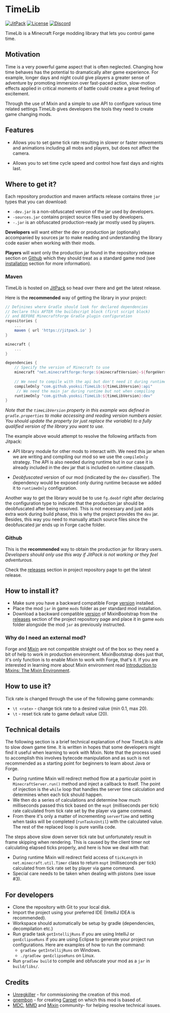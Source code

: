 # TimeLib
[![JitPack](https://jitpack.io/v/yooksi/TimeLib.svg)](https://jitpack.io/#yooksi/TimeLib) [![License](https://img.shields.io/github/license/yooksi/TimeLib)](https://www.gnu.org/licenses/) [![Discord](https://img.shields.io/discord/710517912485494794)](https://discord.gg/dKY9xW)

TimeLib is a Minecraft Forge modding library that lets you control game time.

## Motivation

Time is a very powerful game aspect that is often neglected. Changing how time behaves has the potential to dramatically alter game experience. For example, longer days and night could give players a greater sense of adventure by promoting immersion over fast-paced action, slow-motion effects applied in critical moments of battle could create a great feeling of excitement. 

Through the use of Mixin and a simple to use API to configure various time related settings TimeLib gives developers the tools they need to create game changing mods.

## Features

- Allows you to set game tick rate resulting in slower or faster movements and animations
 including all mobs and players, but does not affect the camera.

- Allows you to set time cycle speed and control how fast days and nights last.

## Where to get it?

Each repository production and maven artifacts release contains three `jar` types that you can download:

- `-dev.jar` is a non-obfuscated version of the jar used by developers.
- `-sources.jar` contains project source files used by developers.
- `-.jar` is an obfuscated production-ready jar mostly used by players. 

**Developers** will want either the dev or production jar (optionally) accompanied by sources jar to make reading and understanding the library code easier when working with their mods.

**Players** will want only the production jar found in the repository release section on [Github](#github) which they should treat as a standard game mod (see [installation](#how-to-install-it) section for more information).

### Maven

TimeLib is hosted on [JitPack](https://jitpack.io/#yooksi/TimeLib) so head over there and get the latest release.

Here is the **recommended** way of getting the library in your project:

```groovy
// Definines where Gradle should look for declared dependencies
// Declare this AFTER the buildscript block (first script block)
// and BEFORE MinecraftForge Gradle plugin configuration
repositories {
	...
	maven { url 'https://jitpack.io' }
}

minecraft {
	...
}

dependencies {
    // Specify the version of Minecraft to use
    minecraft "net.minecraftforge:forge:${minecraftVersion}-${forgeVersion}"
    
    // We need to compile with the api but don't need it during runtime
    compileOnly "com.github.yooksi:TimeLib:${timeLibVersion}:api"
     // We need the main jar during runtime but not when compiling
    runtimeOnly "com.github.yooksi:TimeLib:${timeLibVersion}:dev"
}
```

*Note that the `timeLibVersion` property in this example was defined in `gradle.properties` to make accessing and reading version numbers easier. You should update the property (or just replace the variable) to a fully qualified version of the library you want to use.*

The example above would attempt to resolve the following artifacts from Jitpack:

- API library module for other mods to interact with. We need this jar when we are writing and compiling  our mod so we use the `compileOnly` strategy. The API is also needed during runtime but in our case it is already included in the dev jar that is included on runtime classpath.

- *Deobfuscated* version of our mod (indicated by the `dev` classifier). The dependency would be exposed only during runtime because we added it to `runtimeOnly` configuration.

Another way to get the library would be to use `fg.deobf` right after declaring the configuration type to indicate that the production jar should be deobfuscated after being resolved. This is not necessary and just adds extra work during build phase, this is why the project provides the `dev` jar. Besides, this way you need to manually attach source files since the deobfuscated jar ends up in Forge cache folder.  

### Github

This is the **recommended** way to obtain the production jar for library users. 
*Developers should only use this way if JitPack is not working or they feel adventurous.*

Check the [releases](https://github.com/yooksi/TimeLib/releases) section in project repository page to get the latest release. 

## How to install it?

- Make sure you have a backward compatible Forge [version](https://github.com/yooksi/trcm/blob/master/gradle.properties#L11) installed.
- Place the mod `jar` in game `mods` folder as per standard mod installation.
- Download a backward compatible [version](https://github.com/yooksi/trcm/blob/master/gradle.properties#L15) of MixinBootstrap from the [releases](https://github.com/LXGaming/MixinBootstrap/releases) section of the project repository page and place it in game `mods` folder alongside the mod `jar` as previously instructed.

### Why do I need an external mod?

Forge and [Mixin](https://github.com/SpongePowered/Mixin) are not compatible straight out of the box so they need a bit of help to work in production environment. MixinBootstrap does just that, it's only function is to enable Mixin to work with Forge, that's it. If you are interested in learning more about Mixin environment read [Introduction to Mixins: The Mixin Environment](https://github.com/SpongePowered/Mixin/wiki/Introduction-to-Mixins---The-Mixin-Environment).

## How to use it?

Tick rate is changed through the use of the following game commands:

- `\t <rate>` - change tick rate to a desired value (min 0.1, max 20).
- `\t` - reset tick rate to game default value (20).

## Technical details

The following section is a brief technical explanation of how TimeLib is able to slow down game time. It is written in hopes that some developers might find it useful when learning to work with Mixin. Note that the process used to accomplish this involves bytecode manipulation and as such is not recommended as a starting point for beginners to learn about Java or Forge.

- During runtime Mixin will redirect method flow at a particular point in `MinecraftServer.run()` method and inject a callback to itself. The point of injection is the `while` loop that handles the server time calculation and determines when each tick should happen.
- We then do a series of calculations and determine how much milliseconds passed this tick based on the `mspt` (milliseconds per tick) rate calculated from tick rate set by the player via game command.
- From there it's only a matter of incrementing `serverTime` and setting when tasks will be completed (`runTasksUntil`) with the calculated value. The rest of the replaced loop is pure vanilla code.

The steps above slow down server tick rate but unfortunately result in frame skipping when rendering. This is caused by the client timer not calculating elapsed ticks properly, and here is how we deal with that: 

- During runtime Mixin will redirect field access of `tickLength` in `net.minecraft.util.Timer` class to return `mspt` (milliseconds per tick) calculated from tick rate set by player via game command.
- Special care needs to be taken when dealing with pistons (see issue #3).

## For developers

- Clone the repository with Git to your local disk.
- Import the project using your preferred IDE (IntelliJ IDEA is recommended).
- Workspace should automatically be setup by gradle (dependencies, decompilation etc.)
- Run gradle task `getIntellijRuns` if you are using IntelliJ or `genEclipseRuns` if you are using Eclipse to generate your project run configurations. Here are examples of how to run the command:
  - `gradlew getIntellijRuns` on Windows.
  - `./gradlew genEclipseRuns` on Linux.
- Run `gradlew build` to compile and obfuscate your mod as a `jar` in `build/libs/`.

## Credits

- [Unregkiller](https://github.com/Unregkiller) - for commissioning the creation of this mod.
- [gnembon](https://github.com/gnembon) - for creating [Carpet](https://github.com/gnembon/fabric-carpet/blob/master/src/main/java/carpet/mixins/MinecraftServer_tickspeedMixin.java) on which this mod is based of.
- [MDC](https://www.moddevcafe.com/), [MMD](https://discordapp.com/invite/EDbExcX)  and [Mixin](https://discord.gg/sponge) community- for helping resolve technical issues. 